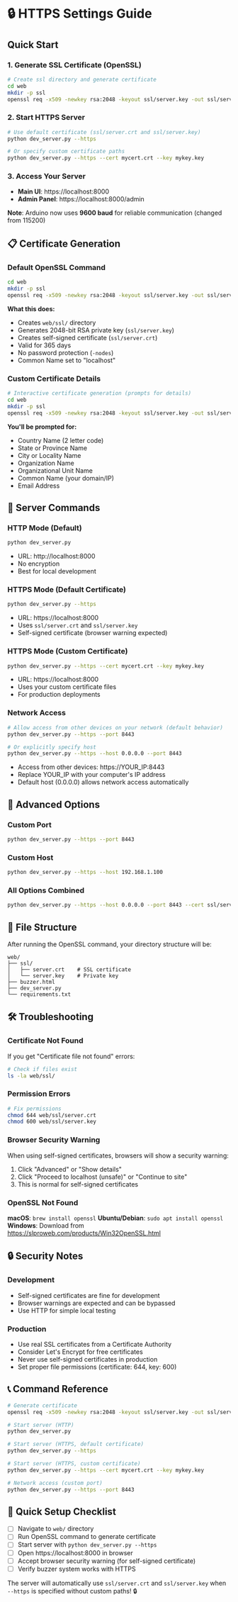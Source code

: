 # 🔒 HTTPS Settings Guide

## Quick Start

### 1. Generate SSL Certificate (OpenSSL)
```bash
# Create ssl directory and generate certificate
cd web
mkdir -p ssl
openssl req -x509 -newkey rsa:2048 -keyout ssl/server.key -out ssl/server.crt -days 365 -nodes -subj "/CN=localhost"
```

### 2. Start HTTPS Server
```bash
# Use default certificate (ssl/server.crt and ssl/server.key)
python dev_server.py --https

# Or specify custom certificate paths
python dev_server.py --https --cert mycert.crt --key mykey.key
```

### 3. Access Your Server
- **Main UI**: https://localhost:8000
- **Admin Panel**: https://localhost:8000/admin

**Note**: Arduino now uses **9600 baud** for reliable communication (changed from 115200)

## 📋 Certificate Generation

### Default OpenSSL Command
```bash
cd web
mkdir -p ssl
openssl req -x509 -newkey rsa:2048 -keyout ssl/server.key -out ssl/server.crt -days 365 -nodes -subj "/CN=localhost"
```

**What this does:**
- Creates `web/ssl/` directory
- Generates 2048-bit RSA private key (`ssl/server.key`)
- Creates self-signed certificate (`ssl/server.crt`)
- Valid for 365 days
- No password protection (`-nodes`)
- Common Name set to "localhost"

### Custom Certificate Details
```bash
# Interactive certificate generation (prompts for details)
cd web
mkdir -p ssl
openssl req -x509 -newkey rsa:2048 -keyout ssl/server.key -out ssl/server.crt -days 365 -nodes
```

**You'll be prompted for:**
- Country Name (2 letter code)
- State or Province Name
- City or Locality Name
- Organization Name
- Organizational Unit Name
- Common Name (your domain/IP)
- Email Address

## 🚀 Server Commands

### HTTP Mode (Default)
```bash
python dev_server.py
```
- URL: http://localhost:8000
- No encryption
- Best for local development

### HTTPS Mode (Default Certificate)
```bash
python dev_server.py --https
```
- URL: https://localhost:8000
- Uses `ssl/server.crt` and `ssl/server.key`
- Self-signed certificate (browser warning expected)

### HTTPS Mode (Custom Certificate)
```bash
python dev_server.py --https --cert mycert.crt --key mykey.key
```
- URL: https://localhost:8000
- Uses your custom certificate files
- For production deployments

### Network Access
```bash
# Allow access from other devices on your network (default behavior)
python dev_server.py --https --port 8443

# Or explicitly specify host
python dev_server.py --https --host 0.0.0.0 --port 8443
```
- Access from other devices: https://YOUR_IP:8443
- Replace YOUR_IP with your computer's IP address
- Default host (0.0.0.0) allows network access automatically

## 🔧 Advanced Options

### Custom Port
```bash
python dev_server.py --https --port 8443
```

### Custom Host
```bash
python dev_server.py --https --host 192.168.1.100
```

### All Options Combined
```bash
python dev_server.py --https --host 0.0.0.0 --port 8443 --cert ssl/server.crt --key ssl/server.key
```

## 📁 File Structure

After running the OpenSSL command, your directory structure will be:
```
web/
├── ssl/
│   ├── server.crt    # SSL certificate
│   └── server.key    # Private key
├── buzzer.html
├── dev_server.py
└── requirements.txt
```

## 🛠️ Troubleshooting

### Certificate Not Found
If you get "Certificate file not found" errors:
```bash
# Check if files exist
ls -la web/ssl/
```

### Permission Errors
```bash
# Fix permissions
chmod 644 web/ssl/server.crt
chmod 600 web/ssl/server.key
```

### Browser Security Warning
When using self-signed certificates, browsers will show a security warning:
1. Click "Advanced" or "Show details"
2. Click "Proceed to localhost (unsafe)" or "Continue to site"
3. This is normal for self-signed certificates

### OpenSSL Not Found
**macOS**: `brew install openssl`
**Ubuntu/Debian**: `sudo apt install openssl`
**Windows**: Download from https://slproweb.com/products/Win32OpenSSL.html

## 🔒 Security Notes

### Development
- Self-signed certificates are fine for development
- Browser warnings are expected and can be bypassed
- Use HTTP for simple local testing

### Production
- Use real SSL certificates from a Certificate Authority
- Consider Let's Encrypt for free certificates
- Never use self-signed certificates in production
- Set proper file permissions (certificate: 644, key: 600)

## 📞 Command Reference

```bash
# Generate certificate
openssl req -x509 -newkey rsa:2048 -keyout ssl/server.key -out ssl/server.crt -days 365 -nodes -subj "/CN=localhost"

# Start server (HTTP)
python dev_server.py

# Start server (HTTPS, default certificate)
python dev_server.py --https

# Start server (HTTPS, custom certificate)
python dev_server.py --https --cert mycert.crt --key mykey.key

# Network access (custom port)
python dev_server.py --https --port 8443
```

## 🎯 Quick Setup Checklist

- [ ] Navigate to `web/` directory
- [ ] Run OpenSSL command to generate certificate
- [ ] Start server with `python dev_server.py --https`
- [ ] Open https://localhost:8000 in browser
- [ ] Accept browser security warning (for self-signed certificate)
- [ ] Verify buzzer system works with HTTPS

The server will automatically use `ssl/server.crt` and `ssl/server.key` when `--https` is specified without custom paths! 🔒 